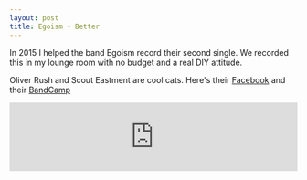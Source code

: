 ```yaml
---
layout: post
title: Egoism - Better
---
```


In 2015 I helped the band Egoism record their second single. We recorded this in my lounge room with no budget and a real DIY attitude.

Oliver Rush and Scout Eastment are cool cats. Here's their [Facebook](https://www.facebook.com/egoness/) and their [BandCamp](https://egomusictime.bandcamp.com/)

<iframe style="border: 0; width: 100%; height: 120px;" src="https://bandcamp.com/EmbeddedPlayer/track=2405503946/size=large/bgcol=ffffff/linkcol=0687f5/tracklist=false/artwork=small/transparent=true/" seamless><a href="http://egomusictime.bandcamp.com/track/better">Better by EGOISM</a></iframe>
